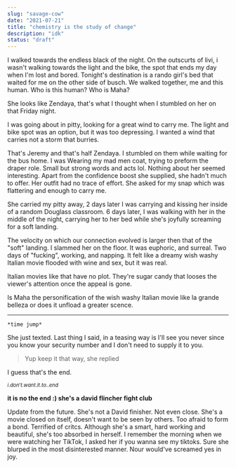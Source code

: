 ```yaml
---	
slug: "savage-cow"	
date: "2021-07-21"	
title: "chemistry is the study of change"
description: "idk"
status: "draft"	
---
```


I walked towards the endless black of the night. On the outscurts of livi, i wasn't walking towards  the light and the bike, the spot that ends my day  when I'm lost and bored. Tonight's destination is a rando girl's bed that waited for me on the other side of busch. We walked together, me and this human. Who is this human? Who is Maha?

She looks like Zendaya, that's what I thought when I stumbled on her on that Friday night.

I was going about in pitty, looking for a great wind to carry me. The light and bike spot was an option, but it was too depressing. I wanted a wind that carries not a storm that burries. 


That's Jeremy and that's half Zendaya. I stumbled on them while waiting for the bus home. I was Wearing my mad men coat, trying to preform the draper role. Small but strong words and acts lol. Nothing about her seemed interesting. Apart from the confidence boost she supplied, she hadn't much to offer. Her outfit had no trace of effort. She asked for my snap which was flattering and enough to carry me.

She carried my pitty away, 2 days later I was carrying and kissing her inside of a random Douglass classroom. 6 days later, I was walking with her in the middle of the night, carrying her to her bed while she's joyfully screaming for a soft landing. 

The velocity on which our connection evolved is larger then that of the "soft" landing. I slammed her on the floor. It was euphoric, and surreal. Two days of "fucking", working, and napping. It felt like a dreamy wish washy Italian movie flooded with wine and sex, but it was real. 

Italian movies like that have no plot. They're sugar candy that looses the viewer's attention once the appeal is gone. 

Is Maha the personification of the wish washy Italian movie like la grande belleza or does it unfload a greater scence. 

____
`*time jump*`


She just texted. Last thing I said, in a teasing way is I'll see you never since you know your security number and I don't need to supply it to you. 

> Yup keep it that way, she replied

I guess that's the end. 

$_{i .don't .want .it .to..end}$

**it is no the end :) she's a david flincher fight club**

Update from the future. She's not a David finisher. Not even close. She's a movie closed on itself,  doesn't want to be seen by others. Too afraid to form a bond. Terrified of critcs. Although she's a smart, hard working and beautiful, she's too absorbed in herself. I remember the morning when we were watching her TikTok, I asked her if you wanna see my tiktoks. Sure she blurped in the most disinterested manner. Nour would've screamed yes in joy.
